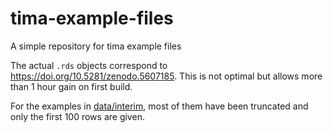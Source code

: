 # tima-example-files

A simple repository for tima example files

The actual `.rds` objects correspond to <https://doi.org/10.5281/zenodo.5607185>.
This is not optimal but allows more than 1 hour gain on first build.

For the examples in [data/interim](https://github.com/taxonomicallyinformedannotation/tima-example-files/blob/main/data/interim), most of them have been truncated and only the first 100 rows are given.

